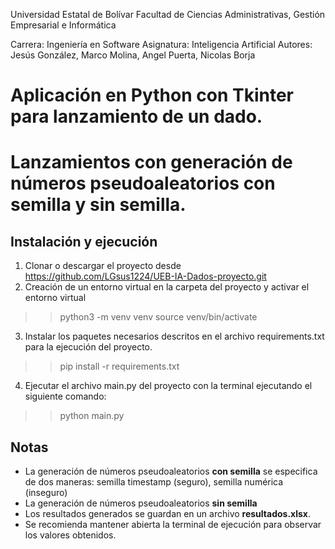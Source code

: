 Universidad Estatal de Bolívar
Facultad de Ciencias Administrativas, Gestión Empresarial e Informática

Carrera: Ingeniería en Software
Asignatura: Inteligencia Artificial
Autores: Jesús González, Marco Molina, Angel Puerta, Nicolas Borja


# Aplicación en Python con Tkinter para lanzamiento de un dado.
# Lanzamientos con generación de números pseudoaleatorios con semilla y sin semilla.


## Instalación y ejecución
1. Clonar o descargar el proyecto desde https://github.com/LGsus1224/UEB-IA-Dados-proyecto.git
2. Creación de un entorno virtual en la carpeta del proyecto y activar el entorno virtual
>> python3 -m venv venv
>> source venv/bin/activate
3. Instalar los paquetes necesarios descritos en el archivo requirements.txt para la ejecución del proyecto.
>> pip install -r requirements.txt
4. Ejecutar el archivo main.py del proyecto con la terminal ejecutando el siguiente comando:
>> python main.py


## Notas
* La generación de números pseudoaleatorios <b>con semilla</b> se especifica de dos maneras: semilla timestamp (seguro), semilla numérica (inseguro)
* La generación de números pseudoaleatorios <b>sin semilla</b>
* Los resultados generados se guardan en un archivo <b>resultados.xlsx</b>.
* Se recomienda mantener abierta la terminal de ejecución para observar los valores obtenidos.